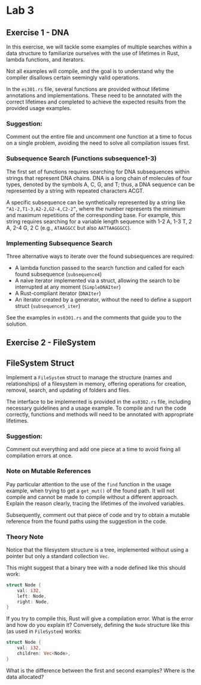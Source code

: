 # Lab 3
## Exercise 1 - DNA

In this exercise, we will tackle some examples of multiple searches within a data structure to familiarize ourselves with the use of lifetimes in Rust, lambda functions, and iterators.

Not all examples will compile, and the goal is to understand why the compiler disallows certain seemingly valid operations.

In the `es301.rs` file, several functions are provided without lifetime annotations and implementations. These need to be annotated with the correct lifetimes and completed to achieve the expected results from the provided usage examples.

### Suggestion:
Comment out the entire file and uncomment one function at a time to focus on a single problem, avoiding the need to solve all compilation issues first.

### Subsequence Search (Functions subsequence1-3)
The first set of functions requires searching for DNA subsequences within strings that represent DNA chains. DNA is a long chain of molecules of four types, denoted by the symbols A, C, G, and T; thus, a DNA sequence can be represented by a string with repeated characters ACGT.

A specific subsequence can be synthetically represented by a string like `“A1-2,T1-3,A2-2,G2-4,C2-2”`, where the number represents the minimum and maximum repetitions of the corresponding base. For example, this string requires searching for a variable length sequence with 1-2 A, 1-3 T, 2 A, 2-4 G, 2 C (e.g., `ATAAGGCC` but also `AATTAAGGGCC`).

### Implementing Subsequence Search
Three alternative ways to iterate over the found subsequences are required:
- A lambda function passed to the search function and called for each found subsequence (`subsequence4`)
- A naive iterator implemented via a struct, allowing the search to be interrupted at any moment (`SimpleDNAIter`)
- A Rust-compliant iterator (`DNAIter`)
- An iterator created by a generator, without the need to define a support struct (`subsequence5_iter`)

See the examples in `es0301.rs` and the comments that guide you to the solution.

## Exercise 2 - FileSystem
## FileSystem Struct

Implement a `FileSystem` struct to manage the structure (names and relationships) of a filesystem in memory, offering operations for creation, removal, search, and updating of folders and files.

The interface to be implemented is provided in the `es0302.rs` file, including necessary guidelines and a usage example. To compile and run the code correctly, functions and methods will need to be annotated with appropriate lifetimes.

### Suggestion:
Comment out everything and add one piece at a time to avoid fixing all compilation errors at once.

### Note on Mutable References
Pay particular attention to the use of the `find` function in the usage example, when trying to get a `get_mut()` of the found path. It will not compile and cannot be made to compile without a different approach. Explain the reason clearly, tracing the lifetimes of the involved variables.

Subsequently, comment out that piece of code and try to obtain a mutable reference from the found paths using the suggestion in the code.

### Theory Note
Notice that the filesystem structure is a tree, implemented without using a pointer but only a standard collection `Vec`.

This might suggest that a binary tree with a node defined like this should work:
```rust
struct Node {
    val: i32,
    left: Node,
    right: Node,
}
```

If you try to compile this, Rust will give a compilation error. What is the error and how do you explain it? Conversely, defining the `Node` structure like this (as used in `FileSystem`) works:
```rust
struct Node {
    val: i32,
    children: Vec<Node>,
}
```

What is the difference between the first and second examples? Where is the data allocated?